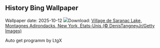## History Bing Wallpaper
Wallpaper date: 2025-10-12
![](https://www.bing.com/th?id=OHR.SaranacLake_FR-FR2186767346_UHD.jpg&w=1000)Download: [Village de Saranac Lake, Montagnes Adirondacks, New York, États-Unis (© DenisTangneyJr/Getty Images)](https://www.bing.com/th?id=OHR.SaranacLake_FR-FR2186767346_UHD.jpg)

Auto get programm by LtgX
